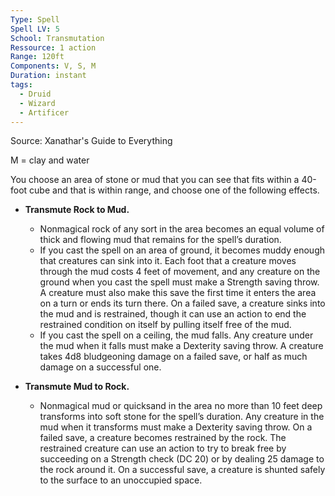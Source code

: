 ```yaml
---
Type: Spell
Spell LV: 5
School: Transmutation
Ressource: 1 action
Range: 120ft
Components: V, S, M
Duration: instant
tags:
  - Druid
  - Wizard
  - Artificer
---
```

Source: Xanathar's Guide to Everything

M = clay and water

You choose an area of stone or mud that you can see that fits within a 40-foot cube and that is within range, and choose one of the following effects.

- **Transmute Rock to Mud.**
    - Nonmagical rock of any sort in the area becomes an equal volume of thick and flowing mud that remains for the spell’s duration.
    - If you cast the spell on an area of ground, it becomes muddy enough that creatures can sink into it. Each foot that a creature moves through the mud costs 4 feet of movement, and any creature on the ground when you cast the spell must make a Strength saving throw. A creature must also make this save the first time it enters the area on a turn or ends its turn there. On a failed save, a creature sinks into the mud and is restrained, though it can use an action to end the restrained condition on itself by pulling itself free of the mud.
    - If you cast the spell on a ceiling, the mud falls. Any creature under the mud when it falls must make a Dexterity saving throw. A creature takes 4d8 bludgeoning damage on a failed save, or half as much damage on a successful one.

- **Transmute Mud to Rock.**
    - Nonmagical mud or quicksand in the area no more than 10 feet deep transforms into soft stone for the spell’s duration. Any creature in the mud when it transforms must make a Dexterity saving throw. On a failed save, a creature becomes restrained by the rock. The restrained creature can use an action to try to break free by succeeding on a Strength check (DC 20) or by dealing 25 damage to the rock around it. On a successful save, a creature is shunted safely to the surface to an unoccupied space.